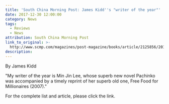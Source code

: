 ```yaml
---
title: 'South China Morning Post: James Kidd''s "writer of the year"'
date: 2017-12-30 12:00:00
category: News
tags:
  - Reviews
  - News
attribution: South China Morning Post
link_to_original: >-
  http://www.scmp.com/magazines/post-magazine/books/article/2125856/2017s-best-books-big-name-writers-returned-spotlight
description:
---
```



By James Kidd

"My writer of the year is Min Jin Lee, whose superb new novel Pachinko was accompanied by a timely reprint of her superb old one, Free Food for Millionaires (2007)."

For the complete list and article, please click the link.